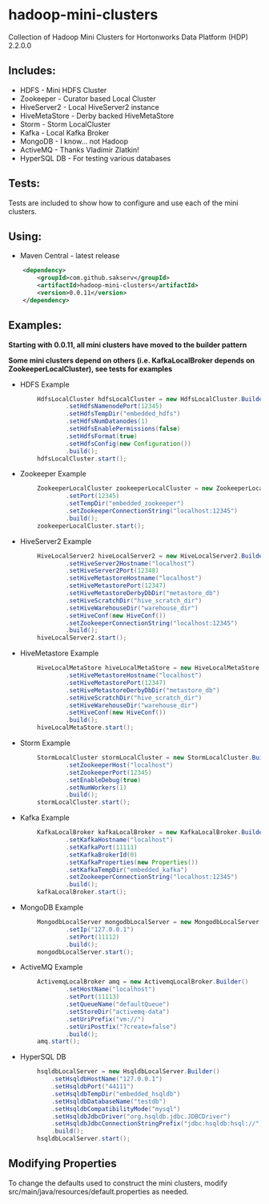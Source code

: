 hadoop-mini-clusters
====================
Collection of Hadoop Mini Clusters for Hortonworks Data Platform (HDP) 2.2.0.0

Includes:
---------
*   HDFS - Mini HDFS Cluster
*   Zookeeper - Curator based Local Cluster
*   HiveServer2 - Local HiveServer2 instance
*   HiveMetaStore - Derby backed HiveMetaStore
*   Storm - Storm LocalCluster
*   Kafka - Local Kafka Broker
*   MongoDB - I know... not Hadoop
*   ActiveMQ - Thanks Vladimir Zlatkin!
*   HyperSQL DB - For testing various databases

Tests:
------
Tests are included to show how to configure and use each of the mini clusters.

Using:
------
*  Maven Central - latest release

```XML
	<dependency>
		<groupId>com.github.sakserv</groupId>
		<artifactId>hadoop-mini-clusters</artifactId>
		<version>0.0.11</version>
	</dependency>
```

Examples:
---------
**Starting with 0.0.11, all mini clusters have moved to the builder pattern**

**Some mini clusters depend on others (i.e. KafkaLocalBroker depends on ZookeeperLocalCluster), see tests for examples**

*  HDFS Example
```Java
        HdfsLocalCluster hdfsLocalCluster = new HdfsLocalCluster.Builder()
                .setHdfsNamenodePort(12345)
                .setHdfsTempDir("embedded_hdfs")
                .setHdfsNumDatanodes(1)
                .setHdfsEnablePermissions(false)
                .setHdfsFormat(true)
                .setHdfsConfig(new Configuration())
                .build();
        hdfsLocalCluster.start();
```

*  Zookeeper Example
```Java
        ZookeeperLocalCluster zookeeperLocalCluster = new ZookeeperLocalCluster.Builder()
                .setPort(12345)
                .setTempDir("embedded_zookeeper")
                .setZookeeperConnectionString("localhost:12345")
                .build();
        zookeeperLocalCluster.start();
```

*  HiveServer2 Example
```Java
        HiveLocalServer2 hiveLocalServer2 = new HiveLocalServer2.Builder()
                .setHiveServer2Hostname("localhost")
                .setHiveServer2Port(12348)
                .setHiveMetastoreHostname("localhost")
                .setHiveMetastorePort(12347)
                .setHiveMetastoreDerbyDbDir("metastore_db")
                .setHiveScratchDir("hive_scratch_dir")
                .setHiveWarehouseDir("warehouse_dir")
                .setHiveConf(new HiveConf())
                .setZookeeperConnectionString("localhost:12345")
                .build();
        hiveLocalServer2.start();
```

*  HiveMetastore Example
```Java
        HiveLocalMetaStore hiveLocalMetaStore = new HiveLocalMetaStore.Builder()
                .setHiveMetastoreHostname("localhost")
                .setHiveMetastorePort(12347)
                .setHiveMetastoreDerbyDbDir("metastore_db")
                .setHiveScratchDir("hive_scratch_dir")
                .setHiveWarehouseDir("warehouse_dir")
                .setHiveConf(new HiveConf())
                .build();
        hiveLocalMetaStore.start();
```

*  Storm Example
```Java
        StormLocalCluster stormLocalCluster = new StormLocalCluster.Builder()
                .setZookeeperHost("localhost")
                .setZookeeperPort(12345)
                .setEnableDebug(true)
                .setNumWorkers(1)
                .build();
        stormLocalCluster.start();
```

*  Kafka Example
```Java
        KafkaLocalBroker kafkaLocalBroker = new KafkaLocalBroker.Builder()
                .setKafkaHostname("localhost")
                .setKafkaPort(11111)
                .setKafkaBrokerId(0)
                .setKafkaProperties(new Properties())
                .setKafkaTempDir("embedded_kafka")
                .setZookeeperConnectionString("localhost:12345")
                .build();
        kafkaLocalBroker.start();
```

*  MongoDB Example
```Java
        MongodbLocalServer mongodbLocalServer = new MongodbLocalServer.Builder()
                .setIp("127.0.0.1")
                .setPort(11112)
                .build();
        mongodbLocalServer.start();
```

*  ActiveMQ Example
```Java
        ActivemqLocalBroker amq = new ActivemqLocalBroker.Builder()
                .setHostName("localhost")
                .setPort(11113)
                .setQueueName("defaultQueue")
                .setStoreDir("activemq-data")
                .setUriPrefix("vm://")
                .setUriPostfix("?create=false")
                .build();
        amq.start();
```

*  HyperSQL DB
```Java
        hsqldbLocalServer = new HsqldbLocalServer.Builder()
            .setHsqldbHostName("127.0.0.1")
            .setHsqldbPort("44111")
            .setHsqldbTempDir("embedded_hsqldb")
            .setHsqldbDatabaseName("testdb")
            .setHsqldbCompatibilityMode("mysql")
            .setHsqldbJdbcDriver("org.hsqldb.jdbc.JDBCDriver")
            .setHsqldbJdbcConnectionStringPrefix("jdbc:hsqldb:hsql://")
            .build();
        hsqldbLocalServer.start();
```

Modifying Properties
--------------------
To change the defaults used to construct the mini clusters, modify src/main/java/resources/default.properties as needed.

